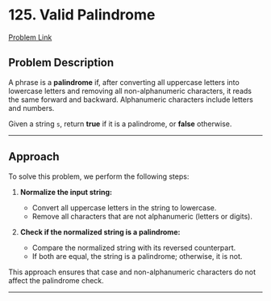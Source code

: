 # 125. Valid Palindrome

[Problem Link](https://leetcode.com/problems/valid-palindrome/)

## Problem Description

A phrase is a **palindrome** if, after converting all uppercase letters into lowercase letters and removing all non-alphanumeric characters, it reads the same forward and backward. Alphanumeric characters include letters and numbers.

Given a string `s`, return **true** if it is a palindrome, or **false** otherwise.

---

## Approach

To solve this problem, we perform the following steps:

1. **Normalize the input string:**
   - Convert all uppercase letters in the string to lowercase.
   - Remove all characters that are not alphanumeric (letters or digits).

2. **Check if the normalized string is a palindrome:**
   - Compare the normalized string with its reversed counterpart.
   - If both are equal, the string is a palindrome; otherwise, it is not.

This approach ensures that case and non-alphanumeric characters do not affect the palindrome check.

---
